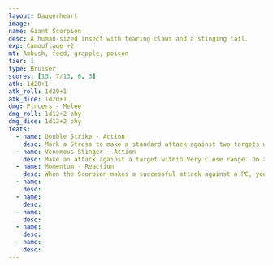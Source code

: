 ```yaml
---
layout: Daggerheart
image:
name: Giant Scorpion
desc: A human-sized insect with tearing claws and a stinging tail.
exp: Camouflage +2
mt: Ambush, feed, grapple, poison
tier: 1
type: Bruiser
scores: [13, 7/13, 6, 3]
atk: 1d20+1
atk_roll: 1d20+1
atk_dice: 1d20+1
dmg: Pincers - Melee
dmg_roll: 1d12+2 phy
dmg_dice: 1d12+2 phy
feats:
  - name: Double Strike - Action
    desc: Mark a Stress to make a standard attack against two targets within Melee range.
  - name: Venomous Stinger - Action
    desc: Make an attack against a target within Very Close range. On a success, spend a Fear to deal 1d4+4 physical damage and Poison them until their next rest or they succeed on a Knowledge Roll (16). While Poisoned, the target must roll a d6 before they make an action roll. On a result of 4 or lower, they must mark a Stress.
  - name: Momentum - Reaction
    desc: When the Scorpion makes a successful attack against a PC, you gain a Fear.
  - name: 
    desc: 
  - name: 
    desc: 
  - name: 
    desc: 
  - name: 
    desc: 
  - name: 
    desc: 
---
```

